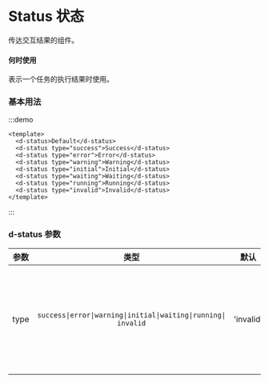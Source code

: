 # Status 状态

传达交互结果的组件。

#### 何时使用

表示一个任务的执行结果时使用。

### 基本用法

:::demo
```vue
<template>
  <d-status>Default</d-status>
  <d-status type="success">Success</d-status>
  <d-status type="error">Error</d-status>
  <d-status type="warning">Warning</d-status>
  <d-status type="initial">Initial</d-status>
  <d-status type="waiting">Waiting</d-status>
  <d-status type="running">Running</d-status>
  <d-status type="invalid">Invalid</d-status>
</template>
```
:::

### d-status 参数

| 参数 |                              类型                              |   默认    |                                     说明                                     |
| :--: | :------------------------------------------------------------: | :-------: | :--------------------------------------------------------------------------: |
| type | `success\|error\|warning\|initial\|waiting\|running\| invalid` | 'invalid' | 必选，类型，值有 success、error、warning、initial、waiting、running、invalid |
